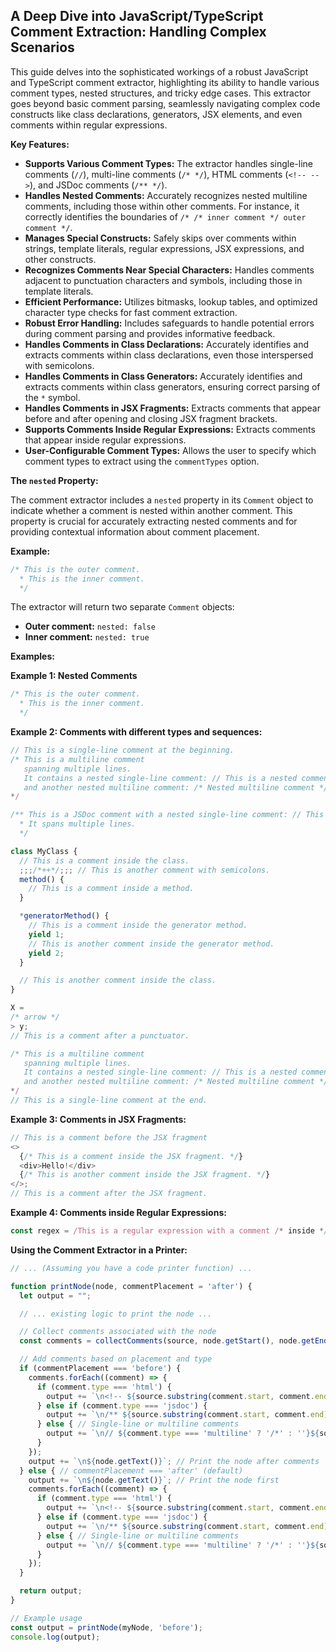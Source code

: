 ## A Deep Dive into JavaScript/TypeScript Comment Extraction: Handling Complex Scenarios

This guide delves into the sophisticated workings of a robust JavaScript and TypeScript comment extractor, highlighting its ability to handle various comment types, nested structures, and tricky edge cases. This extractor goes beyond basic comment parsing, seamlessly navigating complex code constructs like class declarations, generators, JSX elements, and even comments within regular expressions.

**Key Features:**

* **Supports Various Comment Types:** The extractor handles single-line comments (`//`), multi-line comments (`/* */`), HTML comments (`<!-- -->`), and JSDoc comments (`/** */`).
* **Handles Nested Comments:**  Accurately recognizes nested multiline comments, including those within other comments. For instance, it correctly identifies the boundaries of `/* /* inner comment */ outer comment */`. 
* **Manages Special Constructs:**  Safely skips over comments within strings, template literals, regular expressions, JSX expressions, and other constructs.
* **Recognizes Comments Near Special Characters:** Handles comments adjacent to punctuation characters and symbols, including those in template literals.
* **Efficient Performance:**  Utilizes bitmasks, lookup tables, and optimized character type checks for fast comment extraction.
* **Robust Error Handling:** Includes safeguards to handle potential errors during comment parsing and provides informative feedback.
* **Handles Comments in Class Declarations:** Accurately identifies and extracts comments within class declarations, even those interspersed with semicolons.
* **Handles Comments in Class Generators:** Accurately identifies and extracts comments within class generators, ensuring correct parsing of the `*` symbol.
* **Handles Comments in JSX Fragments:**  Extracts comments that appear before and after opening and closing JSX fragment brackets.
* **Supports Comments Inside Regular Expressions:** Extracts comments that appear inside regular expressions. 
* **User-Configurable Comment Types:** Allows the user to specify which comment types to extract using the `commentTypes` option.

**The `nested` Property:**

The comment extractor includes a `nested` property in its `Comment` object to indicate whether a comment is nested within another comment. This property is crucial for accurately extracting nested comments and for providing contextual information about comment placement.

**Example:**

```javascript
/* This is the outer comment.
  * This is the inner comment.
  */
```

The extractor will return two separate `Comment` objects:

* **Outer comment:** `nested: false`
* **Inner comment:** `nested: true`

**Examples:**

**Example 1: Nested Comments**

```javascript
/* This is the outer comment.
  * This is the inner comment.
  */
```

**Example 2:  Comments with different types and sequences:**

```javascript
// This is a single-line comment at the beginning. 
/* This is a multiline comment 
   spanning multiple lines.
   It contains a nested single-line comment: // This is a nested comment 
   and another nested multiline comment: /* Nested multiline comment */
*/

/** This is a JSDoc comment with a nested single-line comment: // This is a nested comment 
  * It spans multiple lines.
  */

class MyClass {
  // This is a comment inside the class. 
  ;;;/*++*/;;; // This is another comment with semicolons.
  method() {
    // This is a comment inside a method.
  }

  *generatorMethod() {
    // This is a comment inside the generator method.
    yield 1; 
    // This is another comment inside the generator method.
    yield 2;
  }

  // This is another comment inside the class.
}

X =
/* arrow */
> y;
// This is a comment after a punctuator.

/* This is a multiline comment 
   spanning multiple lines.
   It contains a nested single-line comment: // This is a nested comment 
   and another nested multiline comment: /* Nested multiline comment */
*/
// This is a single-line comment at the end.
```

**Example 3: Comments in JSX Fragments:**
```javascript
// This is a comment before the JSX fragment
<>
  {/* This is a comment inside the JSX fragment. */}
  <div>Hello!</div> 
  {/* This is another comment inside the JSX fragment. */}
</>;
// This is a comment after the JSX fragment.
```

**Example 4: Comments inside Regular Expressions:**
```javascript
const regex = /This is a regular expression with a comment /* inside *//; // This is a comment after the regex.
```

**Using the Comment Extractor in a Printer:**

```typescript
// ... (Assuming you have a code printer function) ...

function printNode(node, commentPlacement = 'after') {
  let output = "";

  // ... existing logic to print the node ...

  // Collect comments associated with the node
  const comments = collectComments(source, node.getStart(), node.getEnd());

  // Add comments based on placement and type
  if (commentPlacement === 'before') {
    comments.forEach((comment) => {
      if (comment.type === 'html') {
        output += `\n<!-- ${source.substring(comment.start, comment.end)} -->`; 
      } else if (comment.type === 'jsdoc') {
        output += `\n/** ${source.substring(comment.start, comment.end)} */`; 
      } else { // Single-line or multiline comments
        output += `\n// ${comment.type === 'multiline' ? '/*' : ''}${source.substring(comment.start, comment.end)}${comment.type === 'multiline' ? '*/' : ''}`;
      }
    });
    output += `\n${node.getText()}`; // Print the node after comments
  } else { // commentPlacement === 'after' (default)
    output += `\n${node.getText()}`; // Print the node first
    comments.forEach((comment) => {
      if (comment.type === 'html') {
        output += `\n<!-- ${source.substring(comment.start, comment.end)} -->`; 
      } else if (comment.type === 'jsdoc') {
        output += `\n/** ${source.substring(comment.start, comment.end)} */`; 
      } else { // Single-line or multiline comments
        output += `\n// ${comment.type === 'multiline' ? '/*' : ''}${source.substring(comment.start, comment.end)}${comment.type === 'multiline' ? '*/' : ''}`;
      }
    });
  }

  return output;
}

// Example usage
const output = printNode(myNode, 'before'); 
console.log(output);
```
